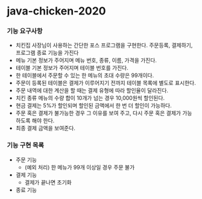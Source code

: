 # java-chicken-2020
### 기능 요구사항
- 치킨집 사장님이 사용하는 간단한 포스 프로그램을 구현한다.
  주문등록, 결제하기, 프로그램 종료 기능을 가진다
- 메뉴 기본 정보가 주어지며 메뉴 번호, 종류, 이름, 가격을 가진다.
- 테이블 기본 정보가 주어지며 테이블 번호를 가진다.
- 한 테이블에서 주문할 수 있는 한 메뉴의 초대 수량은 99개이다.
- 주문이 등록된 테이블은 결제가 이루어지기 전까지 테이블 목록에 별도로 표시한다.
- 주문 내역에 대한 계산을 할 때는 결제 유형에 따라 할인율이 달라진다.
- 치킨 종류 메뉴의 수량 합이 10개가 넘는 경우 10,000원씩 할인된다.
- 현금 결제는 5%가 할인되며 할인된 금액에서 한 번 더 할인이 가능하다.
- 주문 혹은 결제가 불가능한 경우 그 이유를 보여 주고, 다시 주문 혹은 결제가 가능하도록 해야 한다.
- 최종 결제 금액을 보여준다.

### 기능 구현 목록
- 주문 기능
    - (예외 처리) 한 메뉴가 99개 이상일 경우 주문 불가
- 결제 기능
    - 결제가 끝나면 초기화
- 종료 기능

